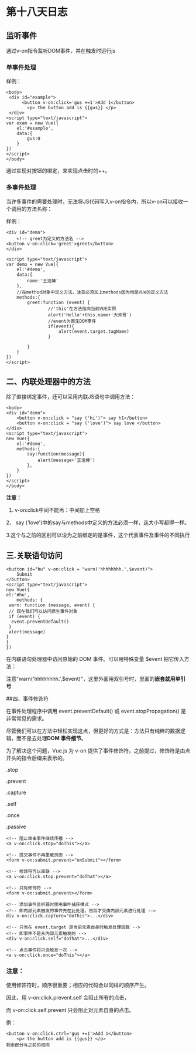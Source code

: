 # 第十八天日志
## 监听事件
 通过v-on指令监听DOM事件，并在触发时运行js
### 单事件处理

样例：

	<body>
   	 <div id="example">
      	  <button v-on:click='gus +=1'>Add 1</button>
        	<p> the button add is {{gus}} </p>
   	 </div>
    <script type="text/javascript">
    var exam = new Vue({
        el:'#example',
        data:{
            gus:0
        }
    })
    </script>
	</body>

通过实现对按钮的绑定，来实现点击时的++。

### 多事件处理
当许多事件的需要处理时，无法将JS代码写入v-on指令内，所以v-on可以接收一个调用的方法名称：

样例：

 	<div id="demo">
        <!-- greet为定义的方法名 -->
    <button v-on:click='greet'>greet</button>
    </div>

    <script type="text/javascript">
    var demo = new Vue({
        el:'#demo',
        data:{
            name:'王浩博'
        },
        //在method对象中定义方法，注意必须加上methods因为他是VUe的定义方法
        methods:{
            greet:function (event) {
                    //'this'在方法指向当前VUE实例
                    alert('Hello'+this.name+'大帅哥')
                    //event为原生DOM事件
                    if(event){
                        alert(event.target.tagName)
                    }
                
            }
        }
    })
    </script>

## 二、内联处理器中的方法

除了直接绑定事件，还可以采用内联JS语句中调用方法：

	<body>
    <div id="demo">
        <button v-on:click = "say ('hi')"> say h1</button>
        <button v-on:click = "say ('love')"> say love </button>
    </div>
    <script type="text/javascript">
    new Vue({
        el:'#demo',
        methods:{
            say:function(message){
                alert(message+'王浩博')
            },
        }
    })
    </script>
	</body>
**注意：**
   1. v-on:click中间不能再：中间加上空格
   
   2、 say ('love')中的say与methods中定义的方法必须一样，连大小写都得一样。

   3.这个与之前的区别可以设为之前绑定的是事件，这个代表事件及事件的不同执行

## 三.关联语句访问

   	<button id="hu" v-on:click = "warn('hhhhhhhh.',$event)">
        Submit
    </button>
    <script type="text/javascript">
    new Vue({
    el:'#hu',
        methods: {
     warn: function (message, event) {
     // 现在我们可以访问原生事件对象
     if (event) {
      event.preventDefault()
     }
     alert(message)
    }
    }
    })
在内联语句处理器中访问原始的 DOM 事件。可以用特殊变量 $event 把它传入方法：

注意"warn('hhhhhhhh.',$event)"，这里外面用双引号时，里面的**嵌套就用单引号**

##四、事件修饰符

在事件处理程序中调用 event.preventDefault() 或 event.stopPropagation() 是非常常见的需求。

尽管我们可以在方法中轻松实现这点，但更好的方式是：方法只有纯粹的数据逻辑，而不是去处理**DOM 事件细节**。

为了解决这个问题，Vue.js 为 v-on 提供了事件修饰符。之前提过，修饰符是由点开头的指令后缀来表示的。

.stop

.prevent

.capture

.self

.once

.passive

	<!-- 阻止单击事件继续传播 -->
	<a v-on:click.stop="doThis"></a>

	<!-- 提交事件不再重载页面 -->
	<form v-on:submit.prevent="onSubmit"></form>

	<!-- 修饰符可以串联 -->
	<a v-on:click.stop.prevent="doThat"></a>

	<!-- 只有修饰符 -->
	<form v-on:submit.prevent></form>

	<!-- 添加事件监听器时使用事件捕获模式 -->
	<!-- 即内部元素触发的事件先在此处理，然后才交由内部元素进行处理 -->
	div v-on:click.capture="doThis">...</div>

	<!-- 只当在 event.target 是当前元素自身时触发处理函数 -->
	<!-- 即事件不是从内部元素触发的 -->
	<div v-on:click.self="doThat">...</div>

	<!-- 点击事件将只会触发一次 -->
	<a v-on:click.once="doThis"></a>

### 注意：

使用修饰符时，顺序很重要；相应的代码会以同样的顺序产生。

因此，用 v-on:click.prevent.self 会阻止所有的点击，

而 v-on:click.self.prevent 只会阻止对元素自身的点击。

例：

 	<button v-on:click.ctrl='gus +=1'>Add 1</button>
        <p> the button add is {{gus}} </p>
	剩余部分与之前的相同